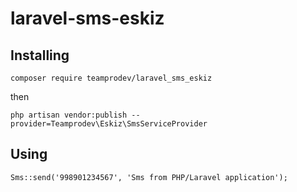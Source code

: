 # laravel-sms-eskiz


## Installing

`composer require teamprodev/laravel_sms_eskiz`

then

`php artisan vendor:publish --provider=Teamprodev\Eskiz\SmsServiceProvider`

## Using

`Sms::send('998901234567', 'Sms from PHP/Laravel application');`
